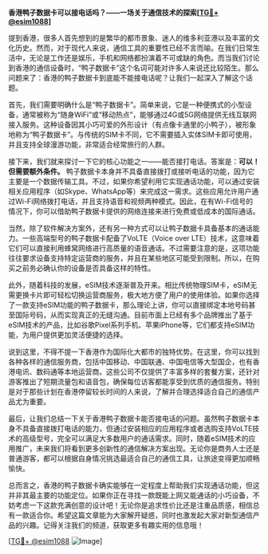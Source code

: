 **香港鸭子数据卡可以接电话吗？——一场关于通信技术的探索[[TG💪+ @esim1088](https://t.me/s/esim1088)]**

提到香港，很多人首先想到的是繁华的都市景象、迷人的维多利亚港以及丰富的文化历史。然而，对于现代人来说，通信工具的重要性已经不言而喻。在我们日常生活中，无论是工作还是娱乐，手机和网络都扮演着不可或缺的角色。而当我们讨论到香港的通信设备时，“鸭子数据卡”这个名词可能对许多人来说还比较陌生。那么问题来了：香港的鸭子数据卡到底能不能接电话呢？让我们一起深入了解这个话题。

首先，我们需要明确什么是“鸭子数据卡”。简单来说，它是一种便携式的小型设备，通常被称为“随身WiFi”或“移动热点”，能够通过4G或5G网络提供无线互联网接入服务。这种设备因其小巧可爱的外形设计（有点像卡通里的小鸭子），被形象地称为“鸭子数据卡”。与传统的SIM卡不同，它不需要插入实体SIM卡即可使用，并且支持全球漫游功能，非常适合经常旅行的人群。

接下来，我们就来探讨一下它的核心功能之一——能否接打电话。答案是：**可以！但需要额外条件。** 鸭子数据卡本身并不具备直接拨打或接听电话的功能，因为它主要是一个数据传输工具。不过，如果你希望利用它实现通话功能，可以通过安装相关应用程序（如Skype、WhatsApp等）来完成这一需求。这些应用允许用户通过Wi-Fi网络拨打电话，并且支持语音和视频两种模式。因此，在有Wi-Fi信号的情况下，你可以借助鸭子数据卡提供的网络连接来进行免费或低成本的国际通话。

当然，除了软件解决方案外，还有另一种方式可以让鸭子数据卡具备基本的通话能力。一些高端型号的鸭子数据卡配备了VoLTE（Voice over LTE）技术，这意味着它们可以直接利用蜂窝网络进行高质量的语音通话。不过需要注意的是，这项功能往往要求设备支持特定运营商的服务，并且在某些地区可能受到限制。所以，在购买之前务必确认你的设备是否具备这样的特性。

此外，随着科技的发展，eSIM技术逐渐普及开来。相比传统物理SIM卡，eSIM无需更换卡片即可轻松切换运营商服务，极大地方便了用户的使用体验。如果你选择了一款支持eSIM功能的鸭子数据卡，那么理论上讲，你可以直接绑定本地号码甚至国际号码，从而实现真正的无缝沟通。目前市面上已经有多个品牌推出了基于eSIM技术的产品，比如谷歌Pixel系列手机、苹果iPhone等，它们都支持eSIM功能，为用户提供更加灵活便捷的选择。

说到这里，不得不提一下香港作为国际化大都市的独特优势。在这里，你可以找到各种各样的通信服务商，包括中国移动、中国联通、中国电信等大型国企，也有香港电讯、数码通等本地运营商。这些公司不仅提供了丰富多样的套餐方案，还针对游客推出了短期流量包和语音包，确保每位访客都能享受到优质的通信服务。特别是对于那些计划在香港停留较长时间的人来说，了解并合理选择适合自己的通信产品尤为重要。

最后，让我们总结一下关于香港鸭子数据卡能否接电话的问题。虽然鸭子数据卡本身不具备直接拨打电话的能力，但通过安装相应的应用程序或者选购支持VoLTE技术的高级型号，完全可以满足大多数用户的通话需求。同时，随着eSIM技术的应用推广，未来我们将看到更多创新性的通信解决方案出现。无论你是商务人士还是普通游客，都可以根据自身情况挑选最适合自己的通信工具，让旅途变得更加顺畅愉快。

总而言之，香港的鸭子数据卡确实能够在一定程度上帮助我们实现通话功能，但这并非其最主要的功能定位。如果你正在寻找一款既能上网又能通话的小巧设备，不妨考虑一下这款充满创意的设计吧！无论你是追求性价比还是注重品质感，相信总有一款适合你。希望这篇文章能为大家解开疑惑，同时也激发起大家对新型通信产品的兴趣。记得关注我们的频道，获取更多有趣实用的信息哦！

[[TG💪+ @esim1088](https://t.me/s/esim1088) ![Image](https://i.postimg.cc/4NQfJmqS/Snipaste-2025-05-13-00-14-12.png)]